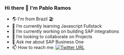### Hi there 👋 I'm Pablo Ramos

- :earth_americas: I'm from Brazil :beach_umbrella:
- 🌱 I’m currently learning Javascript Fullstack
- 🔭 I’m currently working on building SAP integrations
- 👯 I’m looking to collaborate on Projects
- 💬 Ask me about SAP Business One
- 📫 How to reach me: [![Twitter URL](https://img.shields.io/twitter/url/https/twitter.com/pabloprmr.svg?style=social&label=Follow%20%40pabloprmr)](https://twitter.com/pabloprmr)
